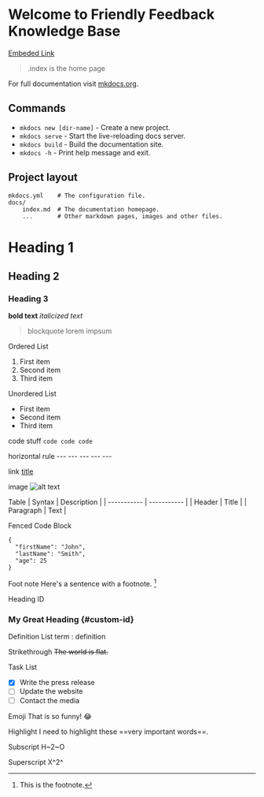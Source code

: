 # Welcome to Friendly Feedback Knowledge Base

[Embeded Link](https://www.youtube.com/watch?v=uUJShalzWy8)

> .index is the home page

For full documentation visit [mkdocs.org](https://www.mkdocs.org).

## Commands

* `mkdocs new [dir-name]` - Create a new project.
* `mkdocs serve` - Start the live-reloading docs server.
* `mkdocs build` - Build the documentation site.
* `mkdocs -h` - Print help message and exit.

## Project layout

    mkdocs.yml    # The configuration file.
    docs/
        index.md  # The documentation homepage.
        ...       # Other markdown pages, images and other files.

# Heading 1
## Heading 2
### Heading 3

**bold text**
*italicized text*
> blockquote lorem impsum


Ordered List 
1. First item
2. Second item
3. Third item

Unordered List
- First item
- Second item
- Third item

code stuff
`code code code`

horizontal rule
	---	---	---	---	---

link
[title](https://www.example.com)

image
![alt text](image.jpg)

Table
| Syntax | Description |
| ----------- | ----------- |
| Header | Title |
| Paragraph | Text |

Fenced Code Block
```
{
  "firstName": "John",
  "lastName": "Smith",
  "age": 25
}
```

Foot note
Here's a sentence with a footnote. [^1]

[^1]: This is the footnote.

Heading ID
### My Great Heading {#custom-id}

Definition List
term
: definition

Strikethrough
~~The world is flat.~~

Task List 
- [x] Write the press release
- [ ] Update the website
- [ ] Contact the media

Emoji
That is so funny! :joy:

Highlight
I need to highlight these ==very important words==.

Subscript
H~2~O

Superscript
X^2^

